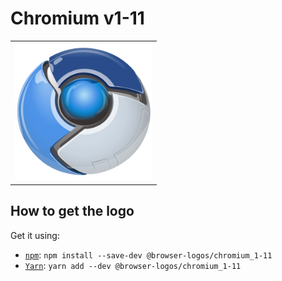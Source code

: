 Chromium v1-11
==============

<!-- markdownlint-disable line-length no-inline-html -->
<table>
    <tr height=230>
        <td>
            <a href="https://github.com/alrra/browser-logos/tree/0f4c39eeedff10eb5c559bdc981780deb98b17c8/src/archive/chromium_1-11">
                <img width=220 src="https://raw.githubusercontent.com/alrra/browser-logos/0f4c39eeedff10eb5c559bdc981780deb98b17c8/src/archive/chromium_1-11/chromium_1-11.svg?sanitize=true" alt="Chromium v1-11 browser logo">
            </a>
        </td>
    </tr>
</table>
<!-- markdownlint-enable line-length no-inline-html -->

How to get the logo
-------------------

Get it using:

* [`npm`][npm]: `npm install --save-dev @browser-logos/chromium_1-11`
* [`Yarn`][yarn]: `yarn add --dev @browser-logos/chromium_1-11`

<!-- Link labels: -->

[npm]: https://www.npmjs.com/
[yarn]: https://yarnpkg.com/
